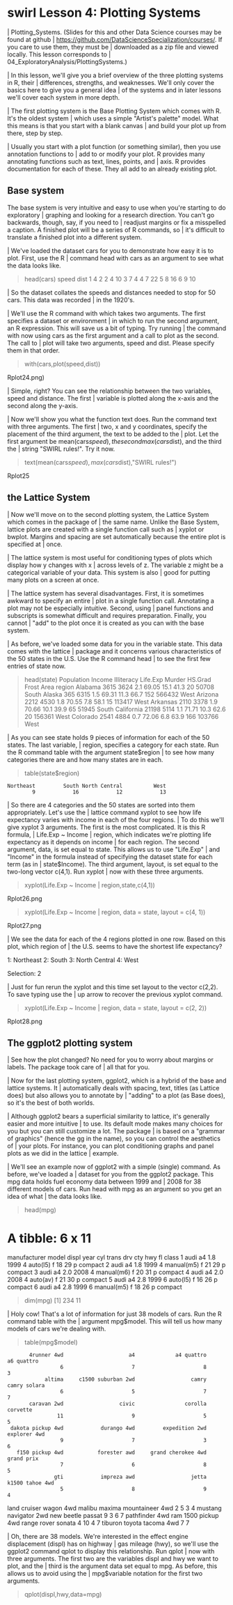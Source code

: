swirl Lesson 4: Plotting Systems
=====

| Plotting_Systems. (Slides for this and other Data Science courses may be found at github
| https://github.com/DataScienceSpecialization/courses/. If you care to use them, they must be
| downloaded as a zip file and viewed locally. This lesson corresponds to
| 04_ExploratoryAnalysis/PlottingSystems.)

| In this lesson, we'll give you a brief overview of the three plotting systems in R, their
| differences, strengths, and weaknesses. We'll only cover the basics here to give you a general idea
| of the systems and in later lessons we'll cover each system in more depth.

| The first plotting system is the Base Plotting System which comes with R. It's the oldest system
| which uses a simple "Artist's palette" model. What this means is that you start with a blank canvas
| and build your plot up from there, step by step.

| Usually you start with a plot function (or something similar), then you use annotation functions to
| add to or modify your plot. R provides many annotating functions such as text, lines, points, and
| axis. R provides documentation for each of these. They all add to an already existing plot.

Base system 
----

The base system is very intuitive and easy to use when you're starting to do exploratory
| graphing and looking for a research direction. You can't go backwards, though, say, if you need to
| readjust margins or fix a misspelled a caption. A finished plot will be a series of R commands, so
| it's difficult to translate a finished plot into a different system.

| We've loaded the dataset cars for you to demonstrate how easy it is to plot. First, use the R
| command head with cars as an argument to see what the data looks like.

> head(cars)
  speed dist
1     4    2
2     4   10
3     7    4
4     7   22
5     8   16
6     9   10

| So the dataset collates the speeds and distances needed to stop for 50 cars. This data was recorded
| in the 1920's.

| We'll use the R command with which takes two arguments. The first specifies a dataset or environment
| in which to run the second argument, an R expression. This will save us a bit of typing. Try running
| the command with now using cars as the first argument and a call to plot as the second. The call to
| plot will take two arguments, speed and dist. Please specify them in that order.

> with(cars,plot(speed,dist))

Rplot24.png)

| Simple, right? You can see the relationship between the two variables, speed and distance. The first
| variable is plotted along the x-axis and the second along the y-axis.

| Now we'll show you what the function text does. Run the command text with three arguments. The first
| two, x and y coordinates, specify the placement of the third argument, the text to be added to the
| plot. Let the first argument be mean(cars$speed), the second max(cars$dist), and the third the
| string "SWIRL rules!". Try it now.

> text(mean(cars$speed),max(cars$dist),"SWIRL rules!")

Rplot25

the Lattice System
----

| Now we'll move on to the second plotting system, the Lattice System which comes in the package of
| the same name. Unlike the Base System, lattice plots are created with a single function call such as
| xyplot or bwplot. Margins and spacing are set automatically because the entire plot is specified at
| once.

| The lattice system is most useful for conditioning types of plots which display how y changes with x
| across levels of z. The variable z might be a categorical variable of your data. This system is also
| good for putting many plots on a screen at once.

| The lattice system has several disadvantages. First, it is sometimes awkward to specify an entire
| plot in a single function call. Annotating a plot may not be especially intuitive. Second, using
| panel functions and subscripts is somewhat difficult and requires preparation. Finally, you cannot
| "add" to the plot once it is created as you can with the base system.


| As before, we've loaded some data for you in the variable state. This data comes with the lattice
| package and it concerns various characteristics of the 50 states in the U.S. Use the R command head
| to see the first few entries of state now.

> head(state)
           Population Income Illiteracy Life.Exp Murder HS.Grad Frost   Area region
Alabama          3615   3624        2.1    69.05   15.1    41.3    20  50708  South
Alaska            365   6315        1.5    69.31   11.3    66.7   152 566432   West
Arizona          2212   4530        1.8    70.55    7.8    58.1    15 113417   West
Arkansas         2110   3378        1.9    70.66   10.1    39.9    65  51945  South
California      21198   5114        1.1    71.71   10.3    62.6    20 156361   West
Colorado         2541   4884        0.7    72.06    6.8    63.9   166 103766   West

| As you can see state holds 9 pieces of information for each of the 50 states. The last variable,
| region, specifies a category for each state. Run the R command table with the argument state$region
| to see how many categories there are and how many states are in each.

> table(state$region)

    Northeast         South North Central          West 
            9            16            12            13 
            
| So there are 4 categories and the 50 states are sorted into them appropriately. Let's use the
| lattice command xyplot to see how life expectancy varies with income in each of the four regions.
| To do this we'll give xyplot 3 arguments. The first is the most complicated. It is this R formula,
| Life.Exp ~ Income | region, which indicates we're plotting life expectancy as it depends on income
| for each region. The second argument, data, is set equal to state. This allows us to use "Life.Exp"
| and "Income" in the formula instead of specifying the dataset state for each term (as in
| state$Income). The third argument, layout, is set equal to the two-long vector c(4,1). Run xyplot
| now with these three arguments.

> xyplot(Life.Exp ~ Income | region,state,c(4,1))

Rplot26.png

> xyplot(Life.Exp ~ Income | region, data = state, layout = c(4, 1))

Rplot27.png

| We see the data for each of the 4 regions plotted in one row. Based on this plot, which region of
| the U.S. seems to have the shortest life expectancy?

1: Northeast
2: South
3: North Central
4: West

Selection: 2


| Just for fun rerun the xyplot and this time set layout to the vector c(2,2). To save typing use the
| up arrow to recover the previous xyplot command.

> xyplot(Life.Exp ~ Income | region, data = state, layout = c(2, 2))

Rplot28.png

The ggplot2 plotting system
----

| See how the plot changed? No need for you to worry about margins or labels. The package took care of
| all that for you.

| Now for the last plotting system, ggplot2, which is a hybrid of the base and lattice systems. It
| automatically deals with spacing, text, titles (as Lattice does) but also allows you to annotate by
| "adding" to a plot (as Base does), so it's the best of both worlds.


| Although ggplot2 bears a superficial similarity to lattice, it's generally easier and more intuitive
| to use. Its default mode makes many choices for you but you can still customize a lot. The package
| is based on a "grammar of graphics" (hence the gg in the name), so you can control the aesthetics of
| your plots. For instance, you can plot conditioning graphs and panel plots as we did in the lattice
| example.

| We'll see an example now of ggplot2 with a simple (single) command. As before, we've loaded a
| dataset for you from the ggplot2 package. This mpg data holds fuel economy data between 1999 and
| 2008 for 38 different models of cars. Run head with mpg as an argument so you get an idea of what
| the data looks like.

> head(mpg)
# A tibble: 6 x 11
  manufacturer model displ  year   cyl      trans   drv   cty   hwy    fl   class
         <chr> <chr> <dbl> <int> <int>      <chr> <chr> <int> <int> <chr>   <chr>
1         audi    a4   1.8  1999     4   auto(l5)     f    18    29     p compact
2         audi    a4   1.8  1999     4 manual(m5)     f    21    29     p compact
3         audi    a4   2.0  2008     4 manual(m6)     f    20    31     p compact
4         audi    a4   2.0  2008     4   auto(av)     f    21    30     p compact
5         audi    a4   2.8  1999     6   auto(l5)     f    16    26     p compact
6         audi    a4   2.8  1999     6 manual(m5)     f    18    26     p compact

> dim(mpg)
[1] 234  11

| Holy cow! That's a lot of information for just 38 models of cars. Run the R command table with the
| argument mpg$model. This will tell us how many models of cars we're dealing with.

> table(mpg$model)

           4runner 4wd                     a4             a4 quattro             a6 quattro 
                     6                      7                      8                      3 
                altima     c1500 suburban 2wd                  camry           camry solara 
                     6                      5                      7                      7 
           caravan 2wd                  civic                corolla               corvette 
                    11                      9                      5                      5 
     dakota pickup 4wd            durango 4wd         expedition 2wd           explorer 4wd 
                     9                      7                      3                      6 
       f150 pickup 4wd           forester awd     grand cherokee 4wd             grand prix 
                     7                      6                      8                      5 
                   gti            impreza awd                  jetta        k1500 tahoe 4wd 
                     5                      8                      9                      4 
land cruiser wagon 4wd                 malibu                 maxima        mountaineer 4wd 
                     2                      5                      3                      4 
               mustang          navigator 2wd             new beetle                 passat 
                     9                      3                      6                      7 
        pathfinder 4wd    ram 1500 pickup 4wd            range rover                 sonata 
                     4                     10                      4                      7 
               tiburon      toyota tacoma 4wd 
                     7                      7 


| Oh, there are 38 models. We're interested in the effect engine displacement (displ) has on highway
| gas mileage (hwy), so we'll use the ggplot2 command qplot to display this relationship. Run qplot
| now with three arguments. The first two are the variables displ and hwy we want to plot, and the
| third is the argument data set equal to mpg. As before, this allows us to avoid using the
| mpg$variable notation for the first two arguments.

> qplot(displ,hwy,data=mpg)








